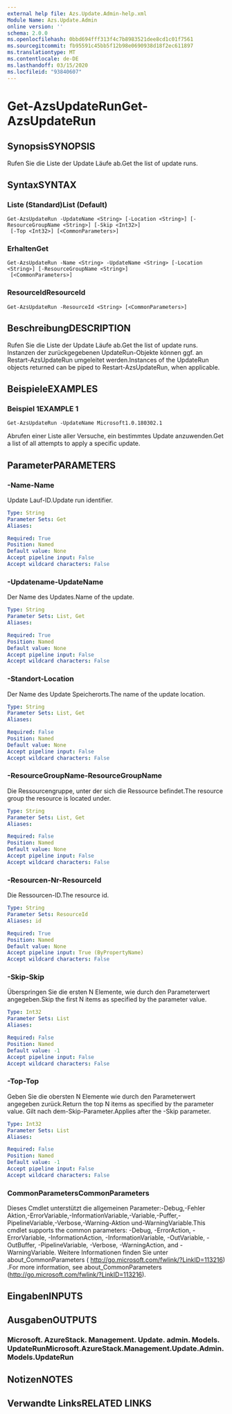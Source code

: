 ```yaml
---
external help file: Azs.Update.Admin-help.xml
Module Name: Azs.Update.Admin
online version: ''
schema: 2.0.0
ms.openlocfilehash: 0bbd694fff313f4c7b8983521dee8cd1c01f7561
ms.sourcegitcommit: fb95591c45bb5f12b98e0690938d18f2ec611897
ms.translationtype: MT
ms.contentlocale: de-DE
ms.lasthandoff: 03/15/2020
ms.locfileid: "93840607"
---
```

# <span data-ttu-id="80f14-101">Get-AzsUpdateRun</span><span class="sxs-lookup"><span data-stu-id="80f14-101">Get-AzsUpdateRun</span></span>

## <span data-ttu-id="80f14-102">Synopsis</span><span class="sxs-lookup"><span data-stu-id="80f14-102">SYNOPSIS</span></span>
<span data-ttu-id="80f14-103">Rufen Sie die Liste der Update Läufe ab.</span><span class="sxs-lookup"><span data-stu-id="80f14-103">Get the list of update runs.</span></span>

## <span data-ttu-id="80f14-104">Syntax</span><span class="sxs-lookup"><span data-stu-id="80f14-104">SYNTAX</span></span>

### <span data-ttu-id="80f14-105">Liste (Standard)</span><span class="sxs-lookup"><span data-stu-id="80f14-105">List (Default)</span></span>
```
Get-AzsUpdateRun -UpdateName <String> [-Location <String>] [-ResourceGroupName <String>] [-Skip <Int32>]
 [-Top <Int32>] [<CommonParameters>]
```

### <span data-ttu-id="80f14-106">Erhalten</span><span class="sxs-lookup"><span data-stu-id="80f14-106">Get</span></span>
```
Get-AzsUpdateRun -Name <String> -UpdateName <String> [-Location <String>] [-ResourceGroupName <String>]
 [<CommonParameters>]
```

### <span data-ttu-id="80f14-107">ResourceId</span><span class="sxs-lookup"><span data-stu-id="80f14-107">ResourceId</span></span>
```
Get-AzsUpdateRun -ResourceId <String> [<CommonParameters>]
```

## <span data-ttu-id="80f14-108">Beschreibung</span><span class="sxs-lookup"><span data-stu-id="80f14-108">DESCRIPTION</span></span>
<span data-ttu-id="80f14-109">Rufen Sie die Liste der Update Läufe ab.</span><span class="sxs-lookup"><span data-stu-id="80f14-109">Get the list of update runs.</span></span> <span data-ttu-id="80f14-110">Instanzen der zurückgegebenen UpdateRun-Objekte können ggf. an Restart-AzsUpdateRun umgeleitet werden.</span><span class="sxs-lookup"><span data-stu-id="80f14-110">Instances of the UpdateRun objects returned can be piped to Restart-AzsUpdateRun, when applicable.</span></span>

## <span data-ttu-id="80f14-111">Beispiele</span><span class="sxs-lookup"><span data-stu-id="80f14-111">EXAMPLES</span></span>

### <span data-ttu-id="80f14-112">Beispiel 1</span><span class="sxs-lookup"><span data-stu-id="80f14-112">EXAMPLE 1</span></span>
```
Get-AzsUpdateRun -UpdateName Microsoft1.0.180302.1
```

<span data-ttu-id="80f14-113">Abrufen einer Liste aller Versuche, ein bestimmtes Update anzuwenden.</span><span class="sxs-lookup"><span data-stu-id="80f14-113">Get a list of all attempts to apply a specific update.</span></span>

## <span data-ttu-id="80f14-114">Parameter</span><span class="sxs-lookup"><span data-stu-id="80f14-114">PARAMETERS</span></span>

### <span data-ttu-id="80f14-115">-Name</span><span class="sxs-lookup"><span data-stu-id="80f14-115">-Name</span></span>
<span data-ttu-id="80f14-116">Update Lauf-ID.</span><span class="sxs-lookup"><span data-stu-id="80f14-116">Update run identifier.</span></span>

```yaml
Type: String
Parameter Sets: Get
Aliases:

Required: True
Position: Named
Default value: None
Accept pipeline input: False
Accept wildcard characters: False
```

### <span data-ttu-id="80f14-117">-Updatename</span><span class="sxs-lookup"><span data-stu-id="80f14-117">-UpdateName</span></span>
<span data-ttu-id="80f14-118">Der Name des Updates.</span><span class="sxs-lookup"><span data-stu-id="80f14-118">Name of the update.</span></span>

```yaml
Type: String
Parameter Sets: List, Get
Aliases:

Required: True
Position: Named
Default value: None
Accept pipeline input: False
Accept wildcard characters: False
```

### <span data-ttu-id="80f14-119">-Standort</span><span class="sxs-lookup"><span data-stu-id="80f14-119">-Location</span></span>
<span data-ttu-id="80f14-120">Der Name des Update Speicherorts.</span><span class="sxs-lookup"><span data-stu-id="80f14-120">The name of the update location.</span></span>

```yaml
Type: String
Parameter Sets: List, Get
Aliases:

Required: False
Position: Named
Default value: None
Accept pipeline input: False
Accept wildcard characters: False
```

### <span data-ttu-id="80f14-121">-ResourceGroupName</span><span class="sxs-lookup"><span data-stu-id="80f14-121">-ResourceGroupName</span></span>
<span data-ttu-id="80f14-122">Die Ressourcengruppe, unter der sich die Ressource befindet.</span><span class="sxs-lookup"><span data-stu-id="80f14-122">The resource group the resource is located under.</span></span>

```yaml
Type: String
Parameter Sets: List, Get
Aliases:

Required: False
Position: Named
Default value: None
Accept pipeline input: False
Accept wildcard characters: False
```

### <span data-ttu-id="80f14-123">-Resourcen-Nr</span><span class="sxs-lookup"><span data-stu-id="80f14-123">-ResourceId</span></span>
<span data-ttu-id="80f14-124">Die Ressourcen-ID.</span><span class="sxs-lookup"><span data-stu-id="80f14-124">The resource id.</span></span>

```yaml
Type: String
Parameter Sets: ResourceId
Aliases: id

Required: True
Position: Named
Default value: None
Accept pipeline input: True (ByPropertyName)
Accept wildcard characters: False
```

### <span data-ttu-id="80f14-125">-Skip</span><span class="sxs-lookup"><span data-stu-id="80f14-125">-Skip</span></span>
<span data-ttu-id="80f14-126">Überspringen Sie die ersten N Elemente, wie durch den Parameterwert angegeben.</span><span class="sxs-lookup"><span data-stu-id="80f14-126">Skip the first N items as specified by the parameter value.</span></span>

```yaml
Type: Int32
Parameter Sets: List
Aliases:

Required: False
Position: Named
Default value: -1
Accept pipeline input: False
Accept wildcard characters: False
```

### <span data-ttu-id="80f14-127">-Top</span><span class="sxs-lookup"><span data-stu-id="80f14-127">-Top</span></span>
<span data-ttu-id="80f14-128">Geben Sie die obersten N Elemente wie durch den Parameterwert angegeben zurück.</span><span class="sxs-lookup"><span data-stu-id="80f14-128">Return the top N items as specified by the parameter value.</span></span>
<span data-ttu-id="80f14-129">Gilt nach dem-Skip-Parameter.</span><span class="sxs-lookup"><span data-stu-id="80f14-129">Applies after the -Skip parameter.</span></span>

```yaml
Type: Int32
Parameter Sets: List
Aliases:

Required: False
Position: Named
Default value: -1
Accept pipeline input: False
Accept wildcard characters: False
```

### <span data-ttu-id="80f14-130">CommonParameters</span><span class="sxs-lookup"><span data-stu-id="80f14-130">CommonParameters</span></span>
<span data-ttu-id="80f14-131">Dieses Cmdlet unterstützt die allgemeinen Parameter:-Debug,-Fehler Aktion,-ErrorVariable,-InformationVariable,-Variable,-Puffer,-PipelineVariable,-Verbose,-Warning-Aktion und-WarningVariable.</span><span class="sxs-lookup"><span data-stu-id="80f14-131">This cmdlet supports the common parameters: -Debug, -ErrorAction, -ErrorVariable, -InformationAction, -InformationVariable, -OutVariable, -OutBuffer, -PipelineVariable, -Verbose, -WarningAction, and -WarningVariable.</span></span> <span data-ttu-id="80f14-132">Weitere Informationen finden Sie unter about_CommonParameters ( http://go.microsoft.com/fwlink/?LinkID=113216) .</span><span class="sxs-lookup"><span data-stu-id="80f14-132">For more information, see about_CommonParameters (http://go.microsoft.com/fwlink/?LinkID=113216).</span></span>

## <span data-ttu-id="80f14-133">Eingaben</span><span class="sxs-lookup"><span data-stu-id="80f14-133">INPUTS</span></span>

## <span data-ttu-id="80f14-134">Ausgaben</span><span class="sxs-lookup"><span data-stu-id="80f14-134">OUTPUTS</span></span>

### <span data-ttu-id="80f14-135">Microsoft. AzureStack. Management. Update. admin. Models. UpdateRun</span><span class="sxs-lookup"><span data-stu-id="80f14-135">Microsoft.AzureStack.Management.Update.Admin.Models.UpdateRun</span></span>

## <span data-ttu-id="80f14-136">Notizen</span><span class="sxs-lookup"><span data-stu-id="80f14-136">NOTES</span></span>

## <span data-ttu-id="80f14-137">Verwandte Links</span><span class="sxs-lookup"><span data-stu-id="80f14-137">RELATED LINKS</span></span>
